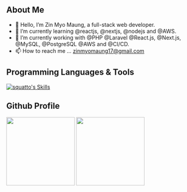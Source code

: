 ## About Me

- 👋 Hello, I’m Zin Myo Maung, a full-stack web developer.
- 👀 I’m currently learning @reactjs, @nextjs, @nodejs and @AWS.
- 🌱 I’m currently working with @PHP @Laravel @React.js, @Next.js, @MySQL, @PostgreSQL @AWS and @CI/CD.
- 📫 How to reach me ... zinmyomaung17@gmail.com

## Programming Languages & Tools

[![squatto's Skills](https://skillicons.dev/icons?i=php,laravel,js,mysql,postgresql,html,css,tailwind,react,nextjs,npm,postman,aws,nginx,apache2,git,github,ubuntu,linux,bash,ansible,bitbucket,bootstrap,cloudflare,docker,firebase,gitlab,graphql,jenkins,jquery)](https://skillicons.dev)


## Github Profile

<div>
  <img height="180em" src="https://github-readme-stats.vercel.app/api?username=phoelapyae&count_private=true&theme=cobalt&show_icons=true"/>
  <img height="180em" src="https://github-readme-stats.vercel.app/api/top-langs/?username=phoelapyae&layout=compact&langs_count=7&theme=cobalt"/>
</div>


<!---
phoelapyae/phoelapyae is a ✨ special ✨ repository because its `README.md` (this file) appears on your GitHub profile.
You can click the Preview link to take a look at your changes.
--->
